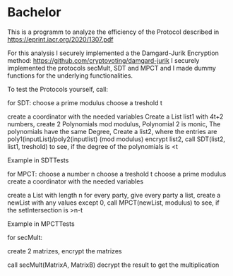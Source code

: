 # Bachelor

This is a programm to analyze the efficiency of the Protocol described in https://eprint.iacr.org/2020/1307.pdf

For this analysis I securely implemented a the Damgard-Jurik Encryption method: https://github.com/cryptovoting/damgard-jurik
I securely implemented the protocols secMult, SDT and MPCT and I made dummy functions for the underlying functionalities.

To test the Protocols yourself, call:


for SDT:
choose a prime modulus
choose a treshold t

create a coordinator with the needed variables
Create a List list1 with 4t+2 numbers,
create 2 Polynomials mod modulus,
Polynomial 2 is monic,
The polynomials have the same Degree,
Create a list2, where the entries are poly1(inputList)/poly2(inputlist) (mod modulus)
encrypt list2,
call SDT(list2, list1, treshold) to see, if the degree of the polynomials is <t

Example in SDTTests

                                                                                
                                                                                
for MPCT:
choose a number n
choose a treshold t
choose a prime modulus
create a coordinator with the needed variables

create a List with length n for every party,
give every party a list,
create a newList with any values except 0,
call MPCT(newList, modulus) to see, if the setIntersection is >n-t

Example in MPCTTests
  
  
for secMult:
  
create 2 matrizes,
encrypt the matrizes

call secMult(MatrixA, MatrixB)
decrypt the result to get the multiplication
